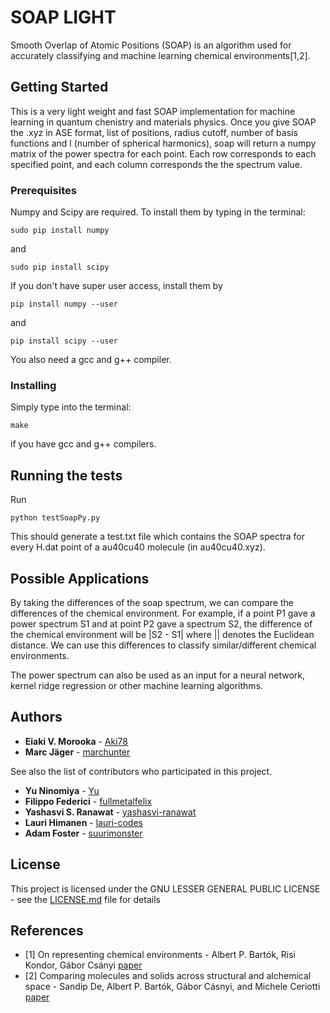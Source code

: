 # SOAP LIGHT 

Smooth Overlap of Atomic Positions (SOAP) is an algorithm used for accurately classifying and machine learning chemical environments[1,2].


## Getting Started

This is a very light weight and fast SOAP implementation for machine learning in quantum chenistry and materials physics. Once you give SOAP the .xyz in ASE format,  list of positions, radius cutoff, number of basis functions and l (number of spherical harmonics), soap will return a numpy matrix of the power spectra for each point. Each row corresponds to each specified point, and each column corresponds the the spectrum value.


### Prerequisites

Numpy and Scipy are required. To install them by typing in the terminal: 

```
sudo pip install numpy
```
and
```
sudo pip install scipy
```
If you don't have super user access, install them by
```
pip install numpy --user
```
and
```
pip install scipy --user
```
You also need a gcc and g++ compiler.


### Installing

Simply type into the terminal:
```
make
```
if you have gcc and g++ compilers.

## Running the tests

Run 
```
python testSoapPy.py
```
This should generate a test.txt file which contains the SOAP spectra for every H.dat point of a au40cu40 molecule (in au40cu40.xyz).

## Possible Applications 

By taking the differences of the soap spectrum, we can compare the differences of the chemical environment. For example, if a point P1 gave a power
spectrum S1 and at point P2 gave  a spectrum S2, the difference of the chemical environment will be |S2 - S1| where || denotes the Euclidean distance.
We can use this differences to classify similar/different chemical environments.

The power spectrum can also be used as an input for a neural network, kernel ridge regression or other machine learning algorithms.

## Authors

* **Eiaki V. Morooka** - [Aki78]( https://github.com/Aki78)
* **Marc Jäger** - [marchunter](https://github.com/marchunter)

See also the list of contributors who participated in this project.
* **Yu Ninomiya** - [Yu](http://www.sp.u-tokai.ac.jp/~bentz/Members.html)
* **Filippo Federici** - [fullmetalfelix](https://github.com/fullmetalfelix)
* **Yashasvi S. Ranawat** - [yashasvi-ranawat](https://github.com/yashasvi-ranawat)
* **Lauri Himanen** - [lauri-codes](https://github.com/lauri-codes)
* **Adam Foster** - [suurimonster](https://github.com/suurimonster)


## License

This project is licensed under the GNU LESSER GENERAL PUBLIC LICENSE - see the [LICENSE.md](LICENSE.md) file for details

## References
* [1] On representing chemical environments  - Albert P. Bartók, Risi Kondor, Gábor Csányi [paper](https://arxiv.org/abs/1209.3140)
* [2] Comparing molecules and solids across structural and alchemical space -  Sandip De, Albert P. Bartók, Gábor Cásnyi, and Michele Ceriotti [paper](https://arxiv.org/pdf/1601.04077.pdf)

